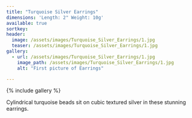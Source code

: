 ```yaml
---
title: "Turquoise Silver Earrings"
dimensions: 'Length: 2" Weight: 10g'
available: true
sortkey: 
header:
  image: /assets/images/Turquoise_Silver_Earrings/1.jpg
  teaser: /assets/images/Turquoise_Silver_Earrings/1.jpg
gallery:
  - url: /assets/images/Turquoise_Silver_Earrings/1.jpg
    image_path: /assets/images/Turquoise_Silver_Earrings/1.jpg
    alt: "First picture of Earrings"

---
```



{% include gallery %}

Cylindrical turquoise beads sit on cubic textured silver in these stunning earrings.